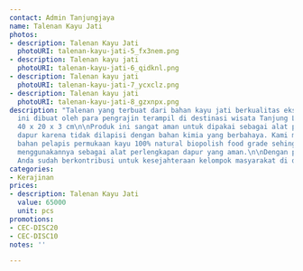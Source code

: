 ```yaml
---
contact: Admin Tanjungjaya
name: Talenan Kayu Jati
photos:
- description: Talenan Kayu Jati
  photoURI: talenan-kayu-jati-5_fx3nem.png
- description: Talenan kayu jati
  photoURI: talenan-kayu-jati-6_qidknl.png
- description: Talenan kayu jati
  photoURI: talenan-kayu-jati-7_ycxclz.png
- description: Talenan kayu jati
  photoURI: talenan-kayu-jati-8_gzxnpx.png
description: "Talenan yang terbuat dari bahan kayu jati berkualitas ekspor. Produk
  ini dibuat oleh para pengrajin terampil di destinasi wisata Tanjung Lesung.\n\nUkuran:
  40 x 20 x 3 cm\n\nProduk ini sangat aman untuk dipakai sebagai alat perlengkapan
  dapur karena tidak dilapisi dengan bahan kimia yang berbahaya. Kami menggunakan
  bahan pelapis permukaan kayu 100% natural biopolish food grade sehingga Anda dapat
  menggunakannya sebagai alat perlengkapan dapur yang aman.\n\nDengan pembelian ini,
  Anda sudah berkontribusi untuk kesejahteraan kelompok masyarakat di desa kami. "
categories:
- Kerajinan
prices:
- description: Talenan Kayu Jati
  value: 65000
  unit: pcs
promotions:
- CEC-DISC20
- CEC-DISC10
notes: ''

---
```

